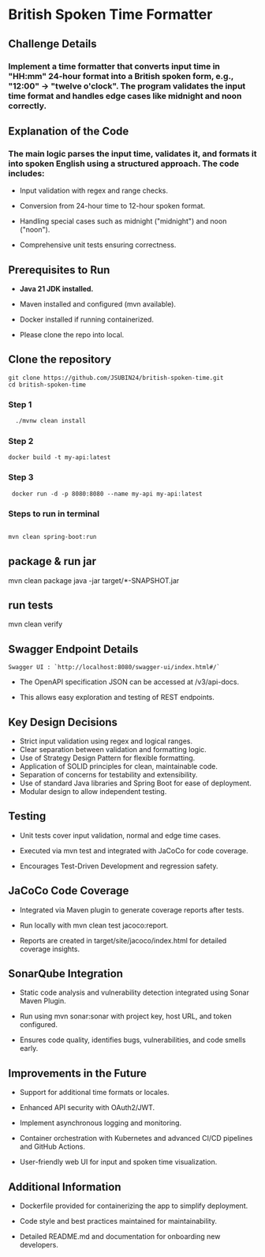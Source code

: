 # British Spoken Time Formatter
## Challenge Details
### Implement a time formatter that converts input time in "HH:mm" 24-hour format into a British spoken form, e.g., "12:00" → "twelve o'clock". The program validates the input time format and handles edge cases like midnight and noon correctly.

## Explanation of the Code
### The main logic parses the input time, validates it, and formats it into spoken English using a structured approach. The code includes:

- Input validation with regex and range checks.

- Conversion from 24-hour time to 12-hour spoken format. 

- Handling special cases such as midnight ("midnight") and noon ("noon").

- Comprehensive unit tests ensuring correctness.

## Prerequisites to Run
- **Java 21 JDK installed.**

- Maven installed and configured (mvn available).

- Docker installed if running containerized.
- Please clone the repo into local.

## Clone the repository
```
git clone https://github.com/JSUBIN24/british-spoken-time.git
cd british-spoken-time 
```


### Step 1

```bash
  ./mvnw clean install
```

### Step 2
```docker build -t my-api:latest ```

### Step 3

``` docker run -d -p 8080:8080 --name my-api my-api:latest```


### Steps to run in terminal

```bash 

mvn clean spring-boot:run
```


## package & run jar
mvn clean package
java -jar target/*-SNAPSHOT.jar

## run tests
mvn clean verify

## Swagger Endpoint Details
```
Swagger UI : `http://localhost:8080/swagger-ui/index.html#/`
```

- The OpenAPI specification JSON can be accessed at /v3/api-docs.

- This allows easy exploration and testing of REST endpoints.

## Key Design Decisions
- Strict input validation using regex and logical ranges.
- Clear separation between validation and formatting logic.
- Use of Strategy Design Pattern for flexible formatting.
- Application of SOLID principles for clean, maintainable code.
- Separation of concerns for testability and extensibility.
- Use of standard Java libraries and Spring Boot for ease of deployment.
- Modular design to allow independent testing.

## Testing
- Unit tests cover input validation, normal and edge time cases.

- Executed via mvn test and integrated with JaCoCo for code coverage.

- Encourages Test-Driven Development and regression safety.

## **JaCoCo Code Coverage**
- Integrated via Maven plugin to generate coverage reports after tests.

- Run locally with mvn clean test jacoco:report.

- Reports are created in target/site/jacoco/index.html for detailed coverage insights.

## SonarQube Integration
- Static code analysis and vulnerability detection integrated using Sonar Maven Plugin.

- Run using mvn sonar:sonar with project key, host URL, and token configured.

- Ensures code quality, identifies bugs, vulnerabilities, and code smells early.

## Improvements in the Future
- Support for additional time formats or locales.

- Enhanced API security with OAuth2/JWT.

- Implement asynchronous logging and monitoring.

- Container orchestration with Kubernetes and advanced CI/CD pipelines and GitHub Actions.

- User-friendly web UI for input and spoken time visualization.

## Additional Information
- Dockerfile provided for containerizing the app to simplify deployment.

- Code style and best practices maintained for maintainability.

- Detailed README.md and documentation for onboarding new developers.
